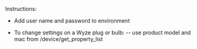 Instructions:

- Add user name and password to environment

- To change settings on a Wyze plug or bulb: 
-- use product model and mac from /device/get_property_list 
